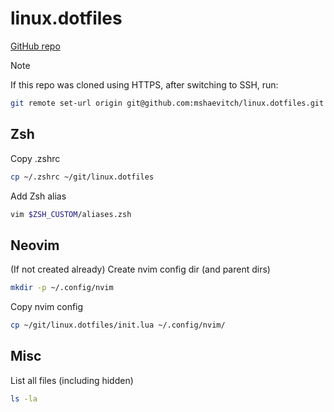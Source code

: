 
# linux.dotfiles

[GitHub repo](https://github.com/mshaevitch/linux.dotfiles)

> [!NOTE]  
> If this repo was cloned using HTTPS, after switching to SSH, run:

```bash
git remote set-url origin git@github.com:mshaevitch/linux.dotfiles.git
```

## Zsh

Copy .zshrc

```bash
cp ~/.zshrc ~/git/linux.dotfiles
```

Add Zsh alias

```bash
vim $ZSH_CUSTOM/aliases.zsh
```

## Neovim

(If not created already) Create nvim config dir (and parent dirs)

```bash
mkdir -p ~/.config/nvim
```

Copy nvim config

```bash
cp ~/git/linux.dotfiles/init.lua ~/.config/nvim/
```

## Misc

List all files (including hidden)

```bash
ls -la
```
